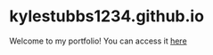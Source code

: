 # kylestubbs1234.github.io

Welcome to my portfolio!
You can access it [here](https://www.kylestubbs.github.io)